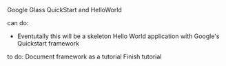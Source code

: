 Google Glass QuickStart and HelloWorld

can do:
- Eventutally this will be a skeleton Hello World application with Google's Quickstart framework

to do:
Document framework as a tutorial
Finish tutorial 

